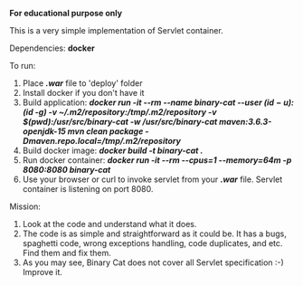 **For educational purpose only**

This is a very simple implementation of Servlet container.

Dependencies: **docker**

To run:
1. Place ***.war*** file to 'deploy' folder
1. Install docker if you don't have it
1. Build application: ***docker run -it --rm --name binary-cat --user $(id -u):$(id -g) -v ~/.m2/repository:/tmp/.m2/repository -v $(pwd):/usr/src/binary-cat -w /usr/src/binary-cat maven:3.6.3-openjdk-15 mvn clean package -Dmaven.repo.local=/tmp/.m2/repository***
1. Build docker image: ***docker build -t binary-cat .*** 
1. Run docker container: ***docker run -it --rm --cpus=1 --memory=64m -p 8080:8080 binary-cat***
1. Use your browser or curl to invoke servlet from your ***.war*** file. Servlet container is listening on port 8080. 

Mission:
1. Look at the code and understand what it does.
1. The code is as simple and straightforward as it could be. It has a bugs, spaghetti code, wrong exceptions handling, code duplicates, and etc. Find them and fix them.
1. As you may see, Binary Cat does not cover all Servlet specification :-) Improve it.